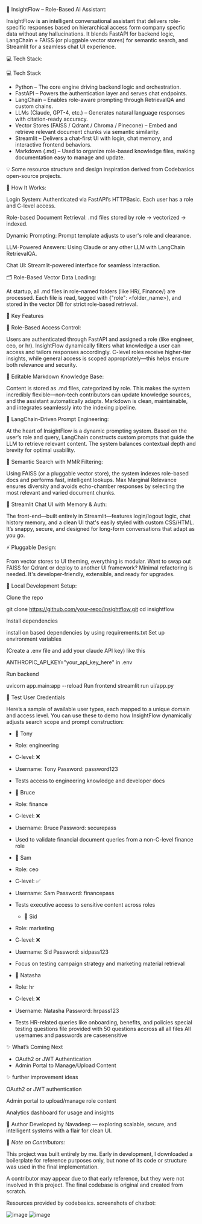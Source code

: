🌊 InsightFlow – Role-Based AI Assistant:

InsightFlow is an intelligent conversational assistant that delivers role-specific responses based on hierarchical access form company specfic data without any hallucinations. It blends FastAPI for backend logic, LangChain + FAISS (or pluggable vector stores) for semantic search, and Streamlit for a seamless chat UI experience.


💻 Tech Stack:

💻 Tech Stack
- Python – The core engine driving backend logic and orchestration.
- FastAPI – Powers the authentication layer and serves chat endpoints.
- LangChain – Enables role-aware prompting through RetrievalQA and custom chains.
- LLMs (Claude, GPT-4, etc.) – Generates natural language responses with citation-ready accuracy.
- Vector Stores (FAISS / Qdrant / Chroma / Pinecone) – Embed and retrieve relevant document chunks via semantic similarity.
- Streamlit – Delivers a chat-first UI with login, chat memory, and interactive frontend behaviors.
- Markdown (.md) – Used to organize role-based knowledge files, making documentation easy to manage and update.

💡 Some resource structure and design inspiration derived from Codebasics open-source projects.



🚀 How It Works:

Login System: Authenticated via FastAPI’s HTTPBasic. Each user has a role and C-level access.

Role-based Document Retrieval: .md files stored by role → vectorized → indexed.

Dynamic Prompting: Prompt template adjusts to user's role and clearance.

LLM-Powered Answers: Using Claude or any other LLM with LangChain RetrievalQA.

Chat UI: Streamlit-powered interface for seamless interaction.

🗂️ Role-Based Vector Data Loading:

At startup, all .md files in role-named folders (like HR/, Finance/) are processed.
Each file is read, tagged with {"role": <folder_name>}, and stored in the vector DB for strict role-based retrieval.


🔑 Key Features

🔐 Role-Based Access Control:

Users are authenticated through FastAPI and assigned a role (like engineer, ceo, or hr). InsightFlow dynamically filters what knowledge a user can access and tailors responses accordingly. C-level roles receive higher-tier insights, while general access is scoped appropriately—this helps ensure both relevance and security.

📄 Editable Markdown Knowledge Base:

Content is stored as .md files, categorized by role. This makes the system incredibly flexible—non-tech contributors can update knowledge sources, and the assistant automatically adapts. Markdown is clean, maintainable, and integrates seamlessly into the indexing pipeline.

🧠 LangChain-Driven Prompt Engineering:

At the heart of InsightFlow is a dynamic prompting system. Based on the user’s role and query, LangChain constructs custom prompts that guide the LLM to retrieve relevant content. The system balances contextual depth and brevity for optimal usability.

🔎 Semantic Search with MMR Filtering:

Using FAISS (or a pluggable vector store), the system indexes role-based docs and performs fast, intelligent lookups. Max Marginal Relevance ensures diversity and avoids echo-chamber responses by selecting the most relevant and varied document chunks.

💬 Streamlit Chat UI with Memory & Auth:

The front-end—built entirely in Streamlit—features login/logout logic, chat history memory, and a clean UI that's easily styled with custom CSS/HTML. It’s snappy, secure, and designed for long-form conversations that adapt as you go.

⚡ Pluggable Design:

From vector stores to UI theming, everything is modular. Want to swap out FAISS for Qdrant or deploy to another UI framework? Minimal refactoring is needed. It's developer-friendly, extensible, and ready for upgrades.




🧪 Local Development Setup:

 Clone the repo
 
git clone https://github.com/your-repo/insightflow.git
cd insightflow

Install dependencies

install on based dependencies by using requirements.txt
Set up environment variables

 (Create a .env file and add your 
 claude API key) like this 
 
ANTHROPIC_API_KEY="your_api_key_here" in .env

 Run backend
 
uvicorn app.main:app --reload
 Run frontend
streamlit run ui/app.py


🧍 Test User Credentials

Here’s a sample of available user types, each mapped to a unique domain and access level. You can use these to demo how InsightFlow dynamically adjusts search scope and prompt construction:
- 👷 Tony
- Role: engineering
- C-level: ❌
- Username: Tony  Password: password123
- Tests access to engineering knowledge and developer docs
- 💼 Bruce
- Role: finance
- C-level: ❌
- Username: Bruce  Password: securepass
- Used to validate financial document queries from a non-C-level finance role
- 🧠 Sam
- Role: ceo
- C-level: ✅
- Username: Sam  Password: financepass
- Tests executive access to sensitive content across roles

  - 📣 Sid
- Role: marketing
- C-level: ❌
- Username: Sid  Password: sidpass123
- Focus on testing campaign strategy and marketing material retrieval
- 🧾 Natasha
- Role: hr
- C-level: ❌
- Username: Natasha  Password: hrpass123
- Tests HR-related queries like onboarding, benefits, and policies
special testing questions file provided with 50 questions accross all all files
All usernames and passwords are casesensitive
  

✨ What’s Coming Next
- OAuth2 or JWT Authentication
- Admin Portal to Manage/Upload Content




✨ further improvement ideas

OAuth2 or JWT authentication

Admin portal to upload/manage role content

Analytics dashboard for usage and insights

🤝 Author
Developed by Navadeep — exploring scalable, secure, and intelligent systems with a flair for clean UI.


📝 *Note on Contributors:*

This project was built entirely by me. Early in development, I downloaded a boilerplate for reference purposes only, but none of its code or structure was used in the final implementation. 

A contributor may appear due to that early reference, but they were not involved in this project. The final codebase is original and created from scratch.

 Resources provided by codebasics.
 screenshots of chatbot:


 ![image](https://github.com/user-attachments/assets/70c655d4-73ad-4c5b-a52b-ef534a6465f7)
 ![image](https://github.com/user-attachments/assets/1a0d05f1-ac4b-4c86-99d1-207d5b1370c8)








 
